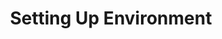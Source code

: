 ---
id: setting-up-environment
title: Setting Up Environment
sidebar_label: Setting Up
sidebar_position: 2
tags: [aibuddies, Getting Started, Setting Up Environment]
---